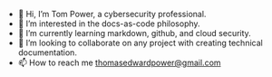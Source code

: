 - 👋 Hi, I’m Tom Power, a cybersecurity professional.
- 👀 I’m interested in the docs-as-code philosophy.
- 🌱 I’m currently learning markdown, github, and cloud security.
- 💞️ I’m looking to collaborate on any project with creating technical documentation.
- 📫 How to reach me thomasedwardpower@gmail.com

<!---
MaxTPower/MaxTPower is a ✨ special ✨ repository because its `README.md` (this file) appears on your GitHub profile.
You can click the Preview link to take a look at your changes.
--->
